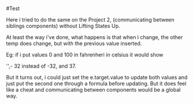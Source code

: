 #Test

Here i tried to do the same on the Project 2, (communicating between siblings components) without
Lifting States Up.

At least the way i've done, what happens is that when i change, the other temp does change,
but with the previous value inserted.

Eg: if i put values 0 and 100 in fahrenheri
in celsius it would show

'',- 32 instead of -32, and 37.

But it turns out, i could just set the e.target.value to update both values and just
put the second one through a formula before updating. But it does
feel like a cheat and communicating between components would be a global way.